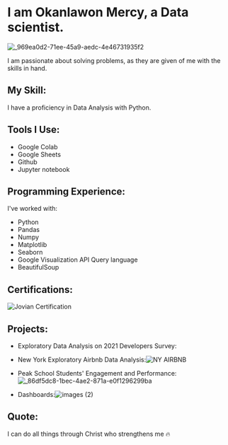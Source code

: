 # I am Okanlawon Mercy, a Data scientist.
![_969ea0d2-71ee-45a9-aedc-4e46731935f2](https://github.com/mtsokanlawon/mtsrepositary/assets/109174561/3808c3ce-b4f6-4568-9b59-2819a6ee3529)

I am passionate about solving problems, as they are given of me with the skills in hand.

## My Skill:
I have a proficiency in Data Analysis with Python.

## Tools I Use:
- Google Colab
- Google Sheets
- Github
- Jupyter notebook
  
## Programming Experience:
I've worked with:
  - Python
  - Pandas
  - Numpy
  - Matplotlib
  - Seaborn
  - Google Visualization API Query language
  - BeautifulSoup

## Certifications:
![Jovian Certification](https://jovian.com/certificate/MFQTQOJZGE)
## Projects:
- Exploratory Data Analysis on 2021 Developers Survey:
- New York Exploratory Airbnb Data Analysis:![NY AIRBNB](https://github.com/mtsokanlawon/mtsrepositary/assets/109174561/2b10d309-9e74-4127-8af2-4f62bd1b3e84)

- Peak School Students' Engagement and Performance:![_86df5dc8-1bec-4ae2-871a-e0f1296299ba](https://github.com/mtsokanlawon/mtsrepositary/assets/109174561/330553d8-1fc7-4fb0-93a3-22f839ff89b7)

- Dashboards:![images (2)](https://github.com/mtsokanlawon/mtsrepositary/assets/109174561/e2a5c208-7d26-4bba-a259-80bdd25c7763)


## Quote:
I can do all things through Christ who strengthens me 🔥
